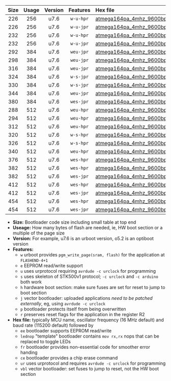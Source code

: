 |Size|Usage|Version|Features|Hex file|
|:-:|:-:|:-:|:-:|:--|
|226|256|u7.6|`w-u-hpr`|[atmega164pa_4mhz_9600bps_ur.hex](https://raw.githubusercontent.com/stefanrueger/urboot/main//atmega164pa_4mhz_9600bps_ur.hex)|
|226|256|u7.6|`w-u-jpr`|[atmega164pa_4mhz_9600bps_ur_vbl.hex](https://raw.githubusercontent.com/stefanrueger/urboot/main//atmega164pa_4mhz_9600bps_ur_vbl.hex)|
|232|256|u7.6|`w-u-hpr`|[atmega164pa_4mhz_9600bps_lednop_ur.hex](https://raw.githubusercontent.com/stefanrueger/urboot/main//atmega164pa_4mhz_9600bps_lednop_ur.hex)|
|232|256|u7.6|`w-u-jpr`|[atmega164pa_4mhz_9600bps_lednop_ur_vbl.hex](https://raw.githubusercontent.com/stefanrueger/urboot/main//atmega164pa_4mhz_9600bps_lednop_ur_vbl.hex)|
|292|384|u7.6|`weu-jpr`|[atmega164pa_4mhz_9600bps_ee_ur_vbl.hex](https://raw.githubusercontent.com/stefanrueger/urboot/main//atmega164pa_4mhz_9600bps_ee_ur_vbl.hex)|
|298|384|u7.6|`weu-jpr`|[atmega164pa_4mhz_9600bps_ee_lednop_ur_vbl.hex](https://raw.githubusercontent.com/stefanrueger/urboot/main//atmega164pa_4mhz_9600bps_ee_lednop_ur_vbl.hex)|
|316|384|u7.6|`weu-jpr`|[atmega164pa_4mhz_9600bps_ee_lednop_fr_ur_vbl.hex](https://raw.githubusercontent.com/stefanrueger/urboot/main//atmega164pa_4mhz_9600bps_ee_lednop_fr_ur_vbl.hex)|
|324|384|u7.6|`w-s-jpr`|[atmega164pa_4mhz_9600bps_vbl.hex](https://raw.githubusercontent.com/stefanrueger/urboot/main//atmega164pa_4mhz_9600bps_vbl.hex)|
|330|384|u7.6|`w-s-jpr`|[atmega164pa_4mhz_9600bps_lednop_vbl.hex](https://raw.githubusercontent.com/stefanrueger/urboot/main//atmega164pa_4mhz_9600bps_lednop_vbl.hex)|
|344|384|u7.6|`weu-jpr`|[atmega164pa_4mhz_9600bps_ee_lednop_fr_ce_ur_vbl.hex](https://raw.githubusercontent.com/stefanrueger/urboot/main//atmega164pa_4mhz_9600bps_ee_lednop_fr_ce_ur_vbl.hex)|
|380|384|u7.6|`wes-jpr`|[atmega164pa_4mhz_9600bps_ee_vbl.hex](https://raw.githubusercontent.com/stefanrueger/urboot/main//atmega164pa_4mhz_9600bps_ee_vbl.hex)|
|288|512|u7.6|`weu-hpr`|[atmega164pa_4mhz_9600bps_ee_ur.hex](https://raw.githubusercontent.com/stefanrueger/urboot/main//atmega164pa_4mhz_9600bps_ee_ur.hex)|
|294|512|u7.6|`weu-hpr`|[atmega164pa_4mhz_9600bps_ee_lednop_ur.hex](https://raw.githubusercontent.com/stefanrueger/urboot/main//atmega164pa_4mhz_9600bps_ee_lednop_ur.hex)|
|312|512|u7.6|`weu-hpr`|[atmega164pa_4mhz_9600bps_ee_lednop_fr_ur.hex](https://raw.githubusercontent.com/stefanrueger/urboot/main//atmega164pa_4mhz_9600bps_ee_lednop_fr_ur.hex)|
|320|512|u7.6|`w-s-hpr`|[atmega164pa_4mhz_9600bps.hex](https://raw.githubusercontent.com/stefanrueger/urboot/main//atmega164pa_4mhz_9600bps.hex)|
|326|512|u7.6|`w-s-hpr`|[atmega164pa_4mhz_9600bps_lednop.hex](https://raw.githubusercontent.com/stefanrueger/urboot/main//atmega164pa_4mhz_9600bps_lednop.hex)|
|340|512|u7.6|`weu-hpr`|[atmega164pa_4mhz_9600bps_ee_lednop_fr_ce_ur.hex](https://raw.githubusercontent.com/stefanrueger/urboot/main//atmega164pa_4mhz_9600bps_ee_lednop_fr_ce_ur.hex)|
|376|512|u7.6|`wes-hpr`|[atmega164pa_4mhz_9600bps_ee.hex](https://raw.githubusercontent.com/stefanrueger/urboot/main//atmega164pa_4mhz_9600bps_ee.hex)|
|382|512|u7.6|`wes-hpr`|[atmega164pa_4mhz_9600bps_ee_lednop.hex](https://raw.githubusercontent.com/stefanrueger/urboot/main//atmega164pa_4mhz_9600bps_ee_lednop.hex)|
|382|512|u7.6|`wes-jpr`|[atmega164pa_4mhz_9600bps_ee_lednop_vbl.hex](https://raw.githubusercontent.com/stefanrueger/urboot/main//atmega164pa_4mhz_9600bps_ee_lednop_vbl.hex)|
|412|512|u7.6|`wes-hpr`|[atmega164pa_4mhz_9600bps_ee_lednop_fr.hex](https://raw.githubusercontent.com/stefanrueger/urboot/main//atmega164pa_4mhz_9600bps_ee_lednop_fr.hex)|
|412|512|u7.6|`wes-jpr`|[atmega164pa_4mhz_9600bps_ee_lednop_fr_vbl.hex](https://raw.githubusercontent.com/stefanrueger/urboot/main//atmega164pa_4mhz_9600bps_ee_lednop_fr_vbl.hex)|
|454|512|u7.6|`wes-hpr`|[atmega164pa_4mhz_9600bps_ee_lednop_fr_ce.hex](https://raw.githubusercontent.com/stefanrueger/urboot/main//atmega164pa_4mhz_9600bps_ee_lednop_fr_ce.hex)|
|454|512|u7.6|`wes-jpr`|[atmega164pa_4mhz_9600bps_ee_lednop_fr_ce_vbl.hex](https://raw.githubusercontent.com/stefanrueger/urboot/main//atmega164pa_4mhz_9600bps_ee_lednop_fr_ce_vbl.hex)|

- **Size:** Bootloader code size including small table at top end
- **Useage:** How many bytes of flash are needed, ie, HW boot section or a multiple of the page size
- **Version:** For example, u7.6 is an urboot version, o5.2 is an optiboot version
- **Features:**
  + `w` urboot provides `pgm_write_page(sram, flash)` for the application at `FLASHEND-4+1`
  + `e` EEPROM read/write support
  + `u` uses urprotocol requiring `avrdude -c urclock` for programming
  + `s` uses skeleton of STK500v1 protocol; `-c urclock` and `-c arduino` both work
  + `h` hardware boot section: make sure fuses are set for reset to jump to boot section
  + `j` vector bootloader: uploaded applications *need to be patched externally*, eg, using `avrdude -c urclock`
  + `p` bootloader protects itself from being overwritten
  + `r` preserves reset flags for the application in the register R2
- **Hex file:** typically MCU name, oscillator frequency (16 MHz default) and baud rate (115200 default) followed by
  + `ee` bootloader supports EEPROM read/write
  + `lednop` "template" bootloader contains `mov rx,rx` nops that can be replaced to toggle LEDs
  + `fr` bootloader provides non-essential code for smoother error handing
  + `ce` bootloader provides a chip erase command
  + `ur` uses urprotocol and requires `avrdude -c urclock` for programming
  + `vbl` vector bootloader: set fuses to jump to reset, not the HW boot section
